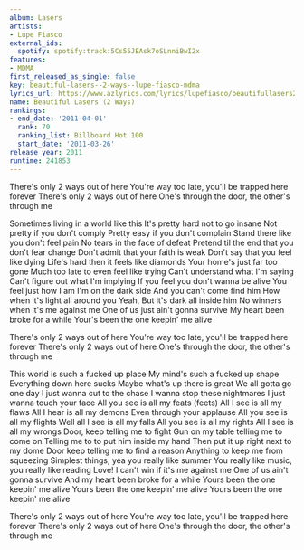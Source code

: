 ```yaml
---
album: Lasers
artists:
- Lupe Fiasco
external_ids:
  spotify: spotify:track:5Cs55JEAsk7oSLnniBwI2x
features:
- MDMA
first_released_as_single: false
key: beautiful-lasers--2-ways--lupe-fiasco-mdma
lyrics_url: https://www.azlyrics.com/lyrics/lupefiasco/beautifullasers2ways.html
name: Beautiful Lasers (2 Ways)
rankings:
- end_date: '2011-04-01'
  rank: 70
  ranking_list: Billboard Hot 100
  start_date: '2011-03-26'
release_year: 2011
runtime: 241853
---
```

There's only 2 ways out of here
You're way too late, you'll be trapped here forever
There's only 2 ways out of here
One's through the door, the other's through me


Sometimes living in a world like this
It's pretty hard not to go insane
Not pretty if you don't comply
Pretty easy if you don't complain
Stand there like you don't feel pain
No tears in the face of defeat
Pretend til the end that you don't fear change
Don't admit that your faith is weak
Don't say that you feel like dying
Life's hard then it feels like diamonds
Your home's just far too gone
Much too late to even feel like trying
Can't understand what I'm saying
Can't figure out what I'm implying
If you feel you don't wanna be alive
You feel just how I am
I'm on the dark side
And you can't come find him
How when it's light all around you
Yeah, But it's dark all inside him
No winners when it's me against me
One of us just ain't gonna survive
My heart been broke for a while
Your's been the one keepin' me alive


There's only 2 ways out of here
You're way too late, you'll be trapped here forever
There's only 2 ways out of here
One's through the door, the other's through me


This world is such a fucked up place
My mind's such a fucked up shape
Everything down here sucks
Maybe what's up there is great
We all gotta go one day
I just wanna cut to the chase
I wanna stop these nightmares
I just wanna touch your face
All you see is all my feats (feets)
All I see is all my flaws
All I hear is all my demons
Even through your applause
All you see is all my flights
Well all I see is all my falls
All you see is all my rights
All I see is all my wrongs
Door, keep telling me to fight
Gun on my table telling me to come on
Telling me to to put him inside my hand
Then put it up right next to my dome
Door keep telling me to find a reason
Anything to keep me from squeezing
Simplest things, yea you really like summer
You really like music, you really like reading
Love!
I can't win if it's me against me
One of us ain't gonna survive
And my heart been broke for a while
Yours been the one keepin' me alive
Yours been the one keepin' me alive
Yours been the one keepin' me alive


There's only 2 ways out of here
You're way too late, you'll be trapped here forever
There's only 2 ways out of here
One's through the door, the other's through me
